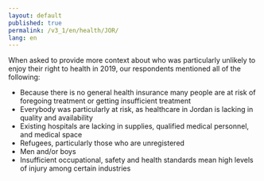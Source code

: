```yaml
---
layout: default
published: true
permalink: /v3_1/en/health/JOR/
lang: en
---
```

When asked to provide more context about who was particularly unlikely to enjoy their right to health in 2019, our respondents mentioned all of the following:  

- Because there is no general health insurance many people are at risk of foregoing treatment or getting insufficient treatment
- Everybody was particularly at risk, as healthcare in Jordan is lacking in quality and availability  
- Existing hospitals are lacking in supplies, qualified medical personnel, and medical space
- Refugees, particularly those who are unregistered 
- Men and/or boys 
- Insufficient occupational, safety and health standards mean high levels of injury among certain industries
